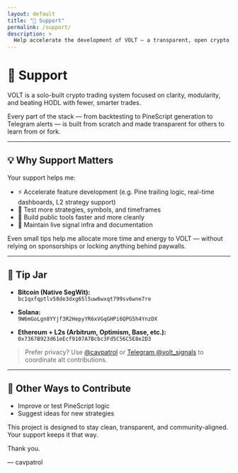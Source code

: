 ```yaml
---
layout: default
title: "🙌 Support"
permalink: /support/
description: >
  Help accelerate the development of VOLT — a transparent, open crypto trading system.
---
```


# 🙌 Support

VOLT is a solo-built crypto trading system focused on clarity, modularity, and beating HODL with fewer, smarter trades.

Every part of the stack — from backtesting to PineScript generation to Telegram alerts — is built from scratch and made transparent for others to learn from or fork.

---

## 💡 Why Support Matters

Your support helps me:

- ⚡ Accelerate feature development (e.g. Pine trailing logic, real-time dashboards, L2 strategy support)
- 🧪 Test more strategies, symbols, and timeframes
- 🧰 Build public tools faster and more cleanly
- 📡 Maintain live signal infra and documentation

Even small tips help me allocate more time and energy to VOLT — without relying on sponsorships or locking anything behind paywalls.

---

## 💸 Tip Jar

- **Bitcoin (Native SegWit):**  
  `bc1qxfqptlv58de3dxg65l5uw6wxqt799sv6wne7re`

- **Solana:**  
  `9W6mGoLgn8YYjf3R2HepyYR6xVGqGHPi6QPG5h4YnzDX`

- **Ethereum + L2s (Arbitrum, Optimism, Base, etc.):**  
  `0x7367B923d61eEcf9107A7Bcbc3Fd5C56C5E8e2D3`

> Prefer privacy? Use [@cavpatrol](https://x.com/cavpatrol) or [Telegram @volt_signals](https://t.me/volt_signals) to coordinate alt contributions.

---

## 🤝 Other Ways to Contribute

- Improve or test PineScript logic
- Suggest ideas for new strategies

This project is designed to stay clean, transparent, and community-aligned.  
Your support keeps it that way.

Thank you.

–– cavpatrol
